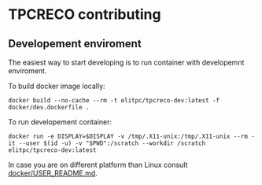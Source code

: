 # TPCRECO contributing

## Developement enviroment

The easiest way to start developing is to run container with developemnt enviroment.

To build docker image locally:

```
docker build --no-cache --rm -t elitpc/tpcreco-dev:latest -f docker/dev.dockerfile . 
```

To run developement container:

```
docker run -e DISPLAY=$DISPLAY -v /tmp/.X11-unix:/tmp/.X11-unix --rm -it --user $(id -u) -v "$PWD":/scratch --workdir /scratch elitpc/tpcreco-dev:latest
```

In case you are on different platform than Linux consult [docker/USER_README.md](docker/USER_README.md).